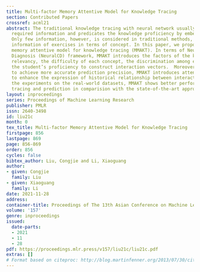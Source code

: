```yaml
---
title: Multi-factor Memory Attentive Model for Knowledge Tracing
section: Contributed Papers
crossref: acml21
abstract: The traditional knowledge tracing with neural network usually embeds the
  required information and predicates the knowledge proficiency by embedded information.
  Only few information, however, is considered in traditional methods, such as the
  information of exercises in terms of concept. In this paper, we propose a multi-factor
  memory attentive model for knowledge tracing (MMAKT). In terms of Neural Cognitive
  Diagnosis (NeuralCD) framework, MMAKT introduces the factors of the knowledge concept
  relevancy, the difficulty of each concept, the discrimination among exercises and
  the student’s proficiency to construct interaction vectors.  Moreover, in order
  to achieve more accurate prediction precision, MMAKT introduces attention mechanism
  to enhance the expression of historical relationship between interactions. With
  the experiments on the real-world datasets, MMAKT shows better performance of knowledge
  tracing and prediction in comparision with the state-of-the-art approaches.
layout: inproceedings
series: Proceedings of Machine Learning Research
publisher: PMLR
issn: 2640-3498
id: liu21c
month: 0
tex_title: Multi-factor Memory Attentive Model for Knowledge Tracing
firstpage: 856
lastpage: 869
page: 856-869
order: 856
cycles: false
bibtex_author: Liu, Congjie and Li, Xiaoguang
author:
- given: Congjie
  family: Liu
- given: Xiaoguang
  family: Li
date: 2021-11-28
address:
container-title: Proceedings of The 13th Asian Conference on Machine Learning
volume: '157'
genre: inproceedings
issued:
  date-parts:
  - 2021
  - 11
  - 28
pdf: https://proceedings.mlr.press/v157/liu21c/liu21c.pdf
extras: []
# Format based on citeproc: http://blog.martinfenner.org/2013/07/30/citeproc-yaml-for-bibliographies/
---
```

